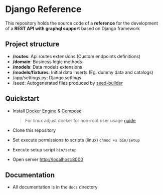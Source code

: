 # Django Reference

This repository holds the source code of a **reference** for the development of a **REST API with graphql support** based on Django framework

## Project structure

-   **/routes**: Api routes extensions (Custom endpoints definitions)
-   **/domain**: Business logic methods
-   **/models**: Data models extensions
-   **/models/fixtures**: Initial data inserts (Eg. dummy data and catalogs)
-   /app/settings.py: Django settings
-   /seed: Autogenerated files produced by [seed-builder](./docs/060_seed_builder.md)

## Quickstart

-   Install [Docker Engine](https://docs.docker.com/engine/install/) & [Compose](https://docs.docker.com/compose/install/)
    >   For linux adjust docker for non-root user usage [guide](https://docs.docker.com/engine/install/linux-postinstall/#manage-docker-as-a-non-root-user)
-   Clone this repository
-   Set execute permissions to scripts (linux) `chmod +x bin/setup`
-   Execute setup script `bin/setup`

-   Open server [http://localhost:8000](http://localhost:8000)

## Documentation

-   All documentation is in the `docs` directory